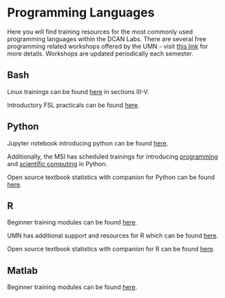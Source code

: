 # Programming Languages

Here you will find training resources for the most commonly used programming languages within the DCAN Labs. There are several free programming related workshops offered by the UMN - visit [this link](https://latisresearch.umn.edu/workshops) for more details. Workshops are updated periodically each semester. 

## Bash  

Linux trainings can be found [here](https://linux-training.be/linuxfun.pdf) in sections III-V.

Introductory FSL practicals can be found [here](https://open.win.ox.ac.uk/pages/fslcourse/website/online_materials.html).

## Python  

Jupyter notebook introducing python can be found [here](https://github.com/LuciMoore/EXITO_workshop).  

Additionally, the MSI has scheduled trainings for introducing [programming](https://www.msi.umn.edu/tutorials/programming-python) and [scientific computing](https://www.msi.umn.edu/tutorials/python-scientific-computing) in Python.

Open source textbook statistics with companion for Python can be found [here](https://statsthinking21.org/).

## R

Beginner training modules can be found [here](https://r-bootcamp.netlify.app/). 

UMN has additional support and resources for R which can be found [here](https://libguides.umn.edu/c.php?g=1013059).

Open source textbook statistics with companion for R can be found [here](https://statsthinking21.org/).  

## Matlab

Beginner training modules can be found [here](https://matlabacademy.mathworks.com/).  
